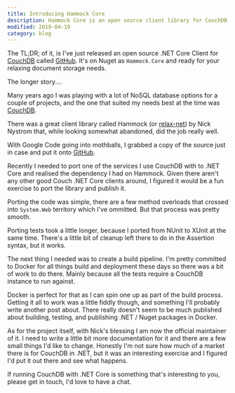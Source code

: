 ```yaml
---
title: Introducing Hammock Core
description: Hammock Core is an open source client library for CouchDB and .NET Core
modified: 2019-04-19
category: blog
---
```


The TL;DR; of it, is I've just released an open source .NET Core Client for [CouchDB](http://couchdb.apache.org/) called [GitHub](https://github.com/DamianMac/Hammock). It's on Nuget as `Hammock.Core` and ready for your relaxing document storage needs.

The longer story....

Many years ago I was playing with a lot of NoSQL database options for a couple of projects, and the one that suited my needs best at the time was [CouchDB](http://couchdb.apache.org/).

There was a great client library called Hammock (or [relax-net](https://code.google.com/archive/p/relax-net/)) by Nick Nystrom that, while looking somewhat abandoned, did the job really well. 

With Google Code going into mothballs, I grabbed a copy of the source just in case and put it onto [GitHub](https://github.com/DamianMac/Hammock).

Recently I needed to port one of the services I use CouchDB with to .NET Core and realised the dependency I had on Hammock. Given there aren't any other good Couch .NET Core clients around, I figured it would be a fun exercise to port the library and publish it.

Porting the code was simple, there are a few method overloads that crossed into `System.Web` territory which I've ommitted. But that process was pretty smooth.

Porting tests took a little longer, because I ported from NUnit to XUnit at the same time. There's a little bit of cleanup left there to do in the Assertion syntax, but it works.

The next thing I needed was to create a build pipeline. I'm pretty committed to Docker for all things build and deployment these days so there was a bit of work to do there. Mainly because all the tests require a CouchDB instance to run against. 

Docker is perfect for that as I can spin one up as part of the build process. Getting it all to work was a little fiddly though, and something I'll probably write another post about. There really doesn't seem to be much published about building, testing, and publishing .NET / Nuget packages in Docker.

As for the project itself, with Nick's blessing I am now the official maintainer of it. I need to write a little bit more documentation for it and there are a few small things I'd like to change. Honestly I'm not sure how much of a market there is for CouchDB in .NET, but it was an interesting exercise and I figured I'd put it out there and see what happens.

If running CouchDB with .NET Core is something that's interesting to you, please get in touch, I'd love to have a chat.


